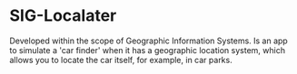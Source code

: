 # SIG-Localater
Developed within the scope of Geographic Information Systems. 
Is an app to simulate a 'car finder' when it has a geographic location system, which allows you to locate the car itself, for example, in car parks. 
